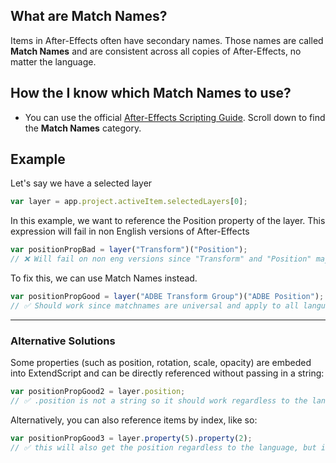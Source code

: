 ## What are Match Names?
Items in After-Effects often have secondary names. Those names are called **Match Names** and are consistent across all copies of After-Effects, no matter the language.



## How the I know which Match Names to use?
* You can use the official [After-Effects Scripting Guide](https://ae-scripting.docsforadobe.dev/index.html). Scroll down to find the **Match Names** category.


## Example

Let's say we have a selected layer
```js
var layer = app.project.activeItem.selectedLayers[0];
```

In this example, we want to reference the Position property of the layer.
This expression will fail in non English versions of After-Effects

```js
var positionPropBad = layer("Transform")("Position");
// ❌ Will fail on non eng versions since "Transform" and "Position" may have different names
```

To fix this, we can use Match Names instead.
```js
var positionPropGood = layer("ADBE Transform Group")("ADBE Position");
// ✅ Should work since matchnames are universal and apply to all languages
```

---
### Alternative Solutions
Some properties (such as position, rotation, scale, opacity) are embeded into ExtendScript and can be directly referenced without passing in a string:
```js
var positionPropGood2 = layer.position;
// ✅ .position is not a string so it should work regardless to the language of After-Effects
```

Alternatively, you can also reference items by index, like so:
```js
var positionPropGood3 = layer.property(5).property(2);
// ✅ this will also get the position regardless to the language, but isn't very readable. 
```
